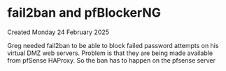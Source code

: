 # fail2ban and pfBlockerNG
Created Monday 24 February 2025

Greg needed fail2ban to be able to block failed password attempts on his virtual DMZ web servers. Problem is that they are being made available from pfSense HAProxy. So the ban has to happen on the pfsense server


